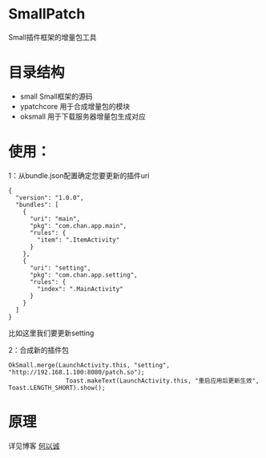 # SmallPatch
Small插件框架的增量包工具


# 目录结构
- small Small框架的源码
- ypatchcore 用于合成增量包的模块
- oksmall 用于下载服务器增量包生成对应

# 使用：
1：从bundle.json配置确定您要更新的插件uri

```
{
  "version": "1.0.0",
  "bundles": [
    {
      "uri": "main",
      "pkg": "com.chan.app.main",
      "rules": {
        "item": ".ItemActivity"
      }
    },
    {
      "uri": "setting",
      "pkg": "com.chan.app.setting",
      "rules": {
        "index": ".MainActivity"
      }
    }
  ]
}
```
比如这里我们要更新setting


2：合成新的插件包
```
OkSmall.merge(LaunchActivity.this, "setting", "http://192.168.1.100:8080/patch.so");
                Toast.makeText(LaunchActivity.this, "重启应用后更新生效", Toast.LENGTH_SHORT).show();
```


# 原理

详见博客
[何以诚](http://blog.csdn.net/u013022222/article/details/52268526)